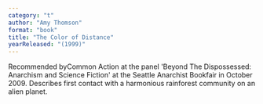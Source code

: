 ```yaml
---
category: "t"
author: "Amy Thomson"
format: "book"
title: "The Color of Distance"
yearReleased: "(1999)"
---
```

Recommended byCommon Action at the panel 'Beyond The Dispossessed: Anarchism and Science Fiction' at the Seattle Anarchist Bookfair in October 2009. Describes first contact with a harmonious rainforest community on an alien planet.
 